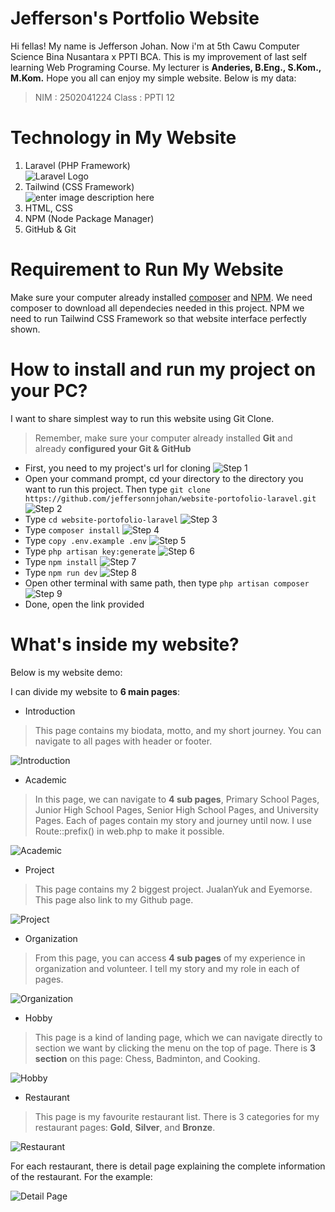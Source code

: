 # Jefferson's Portfolio Website

Hi fellas! My name is Jefferson Johan. Now i'm at 5th Cawu Computer Science Bina Nusantara x PPTI BCA. This is my improvement of last self learning Web Programing Course.  My lecturer is **Anderies, B.Eng., S.Kom., M.Kom.** Hope you all can enjoy my simple website. Below is my data:

> NIM  : 2502041224
>Class : PPTI 12


# Technology in My Website
1. Laravel (PHP Framework)<br>
![Laravel Logo](https://upload.wikimedia.org/wikipedia/commons/thumb/9/9a/Laravel.svg/200px-Laravel.svg.png)
2. Tailwind (CSS Framework)<br>
![enter image description here](https://upload.wikimedia.org/wikipedia/commons/thumb/d/d5/Tailwind_CSS_Logo.svg/200px-Tailwind_CSS_Logo.svg.png)
3. HTML, CSS
4. NPM (Node Package Manager)
5. GitHub & Git

# Requirement to Run My Website
Make sure your computer already installed [composer](https://getcomposer.org/download/) and [NPM](https://nodejs.org/en).  We need composer to download all dependecies needed in this project. NPM we need to run Tailwind CSS Framework so that website interface perfectly shown.

# How to install and run my project on your PC?

I want to share simplest way to run this website using Git Clone.

> Remember, make sure your computer already installed **Git** and already **configured your Git & GitHub**

 - First, you need to my project's url for cloning
 ![Step 1](https://github.com/jeffersonnjohan/website-portofolio-laravel/blob/main/public/img/clone1.png)
- Open your command prompt, cd your directory to the directory you want to run this project. Then type `git clone https://github.com/jeffersonnjohan/website-portofolio-laravel.git`
![Step 2](https://github.com/jeffersonnjohan/website-portofolio-laravel/blob/main/public/img/clone2.png)
- Type `cd website-portofolio-laravel`
![Step 3](https://github.com/jeffersonnjohan/website-portofolio-laravel/blob/main/public/img/clone3.png)
- Type `composer install`
![Step 4](https://github.com/jeffersonnjohan/website-portofolio-laravel/blob/main/public/img/clone4.png)
- Type `copy .env.example .env`
![Step 5](https://github.com/jeffersonnjohan/website-portofolio-laravel/blob/main/public/img/clone5.png)
- Type `php artisan key:generate`
![Step 6](https://github.com/jeffersonnjohan/website-portofolio-laravel/blob/main/public/img/clone6.png)
- Type `npm install`
![Step 7](https://github.com/jeffersonnjohan/website-portofolio-laravel/blob/main/public/img/clone7.png)
- Type `npm run dev`
![Step 8](https://github.com/jeffersonnjohan/website-portofolio-laravel/blob/main/public/img/clone8.png)
- Open other terminal with same path, then type `php artisan composer`
![Step 9](https://github.com/jeffersonnjohan/website-portofolio-laravel/blob/main/public/img/clone9.png)
- Done, open the link provided

# What's inside my website?
Below is my website demo:


I can divide my website to **6 main pages**:
- Introduction
>This page contains my biodata, motto, and my short journey. You can navigate to all pages with header or footer.

![Introduction](https://github.com/jeffersonnjohan/website-portofolio-laravel/blob/main/public/img/introductionn.png)
- Academic
> In this page, we can navigate to **4 sub pages**, Primary School Pages, Junior High School Pages, Senior High School Pages, and University Pages. Each of pages contain my story and journey until now. I use Route::prefix() in web.php to make it possible.

![Academic](https://github.com/jeffersonnjohan/website-portofolio-laravel/blob/main/public/img/academicc.png)
- Project
> This page contains my 2 biggest project. JualanYuk and Eyemorse. This page also link to my Github page.

![Project](https://github.com/jeffersonnjohan/website-portofolio-laravel/blob/main/public/img/projectt.png)
- Organization
> From this page, you can access **4 sub pages** of my experience in organization and volunteer. I tell my story and my role in each of pages.

![Organization](https://github.com/jeffersonnjohan/website-portofolio-laravel/blob/main/public/img/organizationn.png)
- Hobby
> This page is a kind of landing page, which we can navigate directly to section we want by clicking the menu on the top of page. There is **3 section** on this page: Chess, Badminton, and Cooking.
 
![Hobby](https://github.com/jeffersonnjohan/website-portofolio-laravel/blob/main/public/img/hobbyy.png)

- Restaurant
> This page is my favourite restaurant list. There is 3 categories for my restaurant pages: **Gold**, **Silver**, and **Bronze**.

![Restaurant](https://github.com/jeffersonnjohan/website-portofolio-laravel/blob/main/public/img/restaurant.jpg)

 For each restaurant, there is detail page explaining the complete information of the restaurant. For the example:

![Detail Page](https://github.com/jeffersonnjohan/website-portofolio-laravel/blob/main/public/img/detailPage.jpg)
